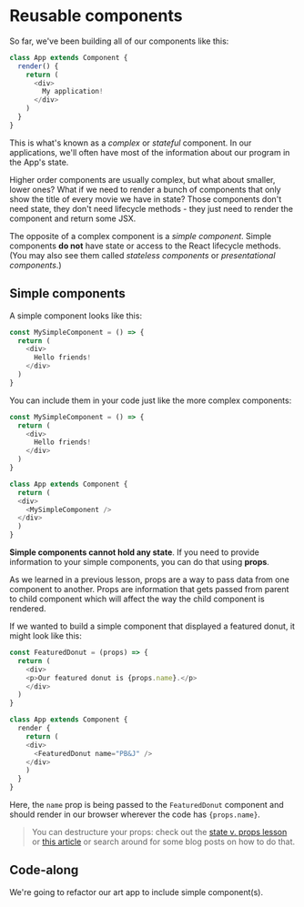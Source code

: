 <!-- Student takeaway: -->
<!--Student will be able to:
- Differentiate between simple and complex components (e.g state + lifecycle methods)
- Understand that props help change how a simple component looks
-->

# Reusable components

So far, we've been building all of our components like this:

```javascript
class App extends Component {
  render() {
    return (
      <div>
        My application!
      </div>
    )
  }
}
```

This is what's known as a _complex_ or _stateful_ component. In our applications, we'll often have most of the information about our program in the App's state.

Higher order components are usually complex, but what about smaller, lower ones? What if we need to render a bunch of components that only show the title of every movie we have in state? Those components don't need state, they don't need lifecycle methods - they just need to render the component and return some JSX. 

The opposite of a complex component is a _simple component_. Simple components **do not** have state or access to the React lifecycle methods. (You may also see them called _stateless components_ or _presentational components_.) 

## Simple components

A simple component looks like this:

```javascript
const MySimpleComponent = () => {
  return (
    <div>
      Hello friends!
    </div>
  )
} 
```

You can include them in your code just like the more complex components:

```javascript
const MySimpleComponent = () => {
  return (
    <div>
      Hello friends!
    </div>
  )
} 

class App extends Component {
  return (
  <div>
    <MySimpleComponent />
  </div>
  )
}
```

**Simple components cannot hold any state**. If you need to provide information to your simple components, you can do that using **props**. 

As we learned in a previous lesson, props are a way to pass data from one component to another. Props are information that gets passed from parent to child component which will affect the way the child component is rendered.

If we wanted to build a simple component that displayed a featured donut, it might look like this:

```javascript
const FeaturedDonut = (props) => {
  return (
    <div>
    <p>Our featured donut is {props.name}.</p>
    </div>
  )
}

class App extends Component {
  render {
    return (
    <div>
      <FeaturedDonut name="PB&J" />
    </div>
    )
  }
}
```
Here, the `name` prop is being passed to the `FeaturedDonut` component and should render in our browser wherever the code has `{props.name}`.

> You can destructure your props: check out the [state v. props lesson](https://github.com/HackerYou/bootcamp-notes/blob/master/react-and-firebase/state-vs.-props.md) or [this article](https://medium.freecodecamp.org/the-basics-of-destructuring-props-in-react-a196696f5477) or search around for some blog posts on how to do that.

## Code-along
We're going to refactor our art app to include simple component(s).

<!-- Check the Trello card for a link to this code-along -->
<!-- finished code-along: https://hychalknotes.s3.amazonaws.com/dutch-art-react.zip -->